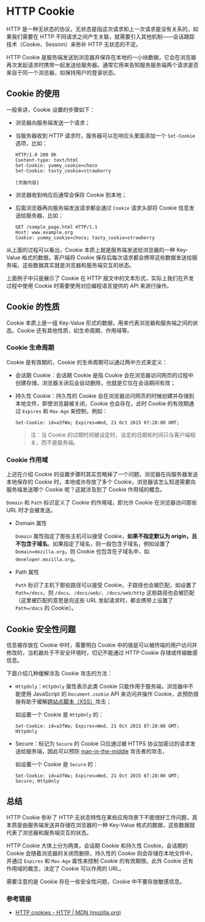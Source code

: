 # HTTP Cookie

HTTP 是一种无状态的协议，无状态是指这次请求和上一次请求是没有关系的，如果我们需要在 HTTP 不同请求之间产生关联，就需要引入其他机制——会话跟踪技术（Cookie、Session）来弥补 HTTP 无状态的不足。

HTTP Cookie 是服务端发送到浏览器并保存在本地的一小块数据，它会在浏览器再次发起请求时携带一起发送给服务器。通常它用来告知服务服务端两个请求是否来自于同一个浏览器，如保持用户的登录状态。

## Cookie 的使用

一般来讲，Cookie 设置的步骤如下：

- 浏览器向服务端发送一个请求；

- 当服务器收到 HTTP 请求时，服务器可以在响应头里面添加一个 `Set-Cookie` 选项，比如：

  ```http
  HTTP/1.0 200 OK
  Content-type: text/html
  Set-Cookie: yummy_cookie=choco
  Set-Cookie: tasty_cookie=strawberry
  
  [页面内容]
  ```

- 浏览器收到响应后通常会保存 Cookie 到本地；

- 后面浏览器再向服务端发送请求都会通过  `Cookie` 请求头部将 Cookie 信息发送给服务器，比如：

  ```http
  GET /sample_page.html HTTP/1.1
  Host: www.example.org
  Cookie: yummy_cookie=choco; tasty_cookie=strawberry
  
  ```
  

从上面的过程可以看出，Cookie 本质上就是服务端发送给浏览器的一种 Key-Value 格式的数据，客户端将 Cookie 保存后每次请求都会携带这些数据发送给服务端，这些数据其实就是浏览器和服务端交互的状态。

上面例子中只是展示了 Cookie 在 HTTP 报文中的文本形式，实际上我们在开发过程中使用 Cookie 时需要使用对应编程语言提供的 API 来进行操作。

## Cookie 的性质

Cookie 本质上是一组 Key-Value 形式的数据，用来代表浏览器和服务端之间的状态。Cookie 还有其他性质，如生命周期、作用域等。

### Cookie 生命周期

Cookie 是有效期的，Cookie 的生命周期可以通过两中方式来定义：

- 会话期 Cookie：会话期 Cookie 是指 Cookie 会在浏览器访问网页的过程中创建存储，浏览器关闭后会自动删除，也就是它仅在会话期间有效；

- 持久性 Cookie：持久性的 Cookie 会在浏览器访问网页的时候创建并存储到本地文件，即使浏览器被关闭，Cookie 也会存在，此时 Cookie 的有效期通过 `Expires` 和 `Max-Age` 来控制，例如：

  ```
  Set-Cookie: id=a3fWa; Expires=Wed, 21 Oct 2015 07:28:00 GMT;
  ```

  > 注：当 Cookie 的过期时间被设定时，设定的日期和时间只与客户端相关，而不是服务端。

### Cookie 作用域

上述在介绍 Cookie 的设置步骤时其实忽略掉了一个问题，浏览器在向服务器发送本地保存的 Cookie 时，本地或许存放了多个 Cookie，浏览器该怎么知道需要向服务端发送哪个 Cookie 呢？这就涉及到了 Cookie 作用域的概念。

`Domain` 和 `Path` 标识定义了 Cookie 的作用域，即允许 Cookie 在浏览器访问那些 URL 时才会被发送。

- Domain 属性

  `Domain` 属性指定了那些主机可以接受 Cookie，**如果不指定默认为 origin，且不包含子域名**。如果指定了域名，则一般包含子域名，例如设置了 `Domain=mozilla.org`，则 Cookie 也包含在子域名中，如 `developer.mozilla.org`。

- Path 属性

  `Path` 标识了主机下那些路径可以接受 Cookie，子路径也会被匹配，如设置了 `Path=/docs`，则 `/docs`、`/docs/web/`、`/docs/web/http` 这些路径也会被匹配（这里被匹配的意思是向这些 URL 发起请求时，都会携带上设置了 `Path=/docs` 的 Cookie）。

## Cookie 安全性问题

信息被存放在 Cookie 中时，需要明白 Cookie 中的值是可以被终端的用户访问并修改的，当机器处于不安全环境时，切记不能通过 HTTP Cookie 存储或传输敏感信息。

下面介绍几种缓解涉及 Cookie 攻击的方法：

- `HttpOnly`：`HttpOnly` 属性表示此类 Cookie 只能作用于服务端，浏览器中不能使用 JavaScript 的 `Document.cookie` API 来访问并操作 Cookie，此预防措施有助于缓解[跨站点脚本（XSS）](https://developer.mozilla.org/en-US/docs/Web/Security/Types_of_attacks)攻击；

  如设置一个 Cookie 是 `HttpOnly` 的：

  ```
  Set-Cookie: id=a3fWa; Expires=Wed, 21 Oct 2015 07:28:00 GMT; HttpOnly
  ```

- Secure：标记为 `Secure` 的 Cookie 只应通过被 HTTPS 协议加密过的请求发送给服务端，因此可以预防 [man-in-the-middle](https://developer.mozilla.org/zh-CN/docs/Glossary/MitM) 攻击者的攻击，

  如设置一个 Cookie 是 `Secure`  的：

  ```
  Set-Cookie: id=a3fWa; Expires=Wed, 21 Oct 2015 07:28:00 GMT; Secure; HttpOnly
  ```

## 总结

HTTP Cookie 弥补了 HTTP 无状态特性在某些应用场景下不能很好工作问题，其本质是由服务端发送并存储在浏览器的一种 Key-Value 格式的数据，这些数据就代表了浏览器和服务端交互的状态。

HTTP Cookie 大体上分为两类，会话期 Cookie 和持久性 Cookie，会话期的 Cookie 会随着浏览器的关闭而删除，持久性的 Cookie 则会存储在本地文件中，并通过 `Expires` 和 `Max-Age` 属性来控制 Cookie 的有效期限。此外 Cookie 还有作用域的概念，决定了 Cookie 可以作用的 URL。

需要注意的是 Cookie 存在一些安全性问题，Cookie 中不要存放敏感信息。

### 参考链接

- [HTTP cookies - HTTP | MDN (mozilla.org)](https://developer.mozilla.org/zh-CN/docs/Web/HTTP/Cookies)